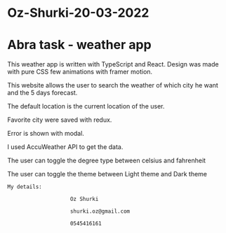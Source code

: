 # Oz-Shurki-20-03-2022
<h1>
Abra task - weather app
</h1>

This weather app is written with TypeScript and React.
Design was made with pure CSS few animations with framer motion.

This website allows the user to search the weather of which city he want and
the 5 days forecast.

The default location is the current location of the user.

Favorite city were saved with redux.

Error is shown with modal.

I used AccuWeather API to get the data.

The user can toggle the degree type between celsius and fahrenheit

The user can toggle the theme between Light theme and Dark theme


    My details:

                        Oz Shurki

                        shurki.oz@gmail.com

                        0545416161